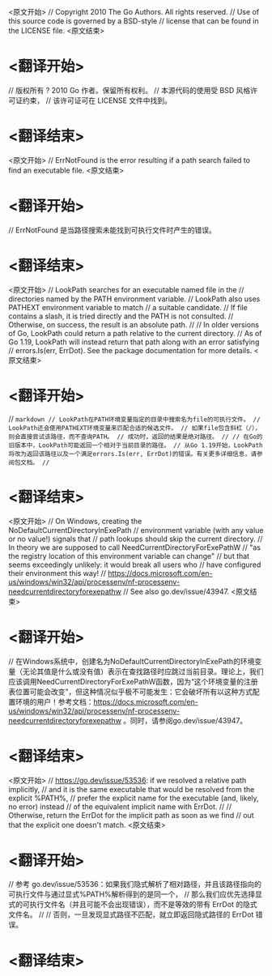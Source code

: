 
<原文开始>
// Copyright 2010 The Go Authors. All rights reserved.
// Use of this source code is governed by a BSD-style
// license that can be found in the LICENSE file.
<原文结束>

# <翻译开始>
// 版权所有 ? 2010 Go 作者。保留所有权利。
// 本源代码的使用受 BSD 风格许可证约束，
// 该许可证可在 LICENSE 文件中找到。
# <翻译结束>


<原文开始>
// ErrNotFound is the error resulting if a path search failed to find an executable file.
<原文结束>

# <翻译开始>
// ErrNotFound 是当路径搜索未能找到可执行文件时产生的错误。
# <翻译结束>


<原文开始>
// LookPath searches for an executable named file in the
// directories named by the PATH environment variable.
// LookPath also uses PATHEXT environment variable to match
// a suitable candidate.
// If file contains a slash, it is tried directly and the PATH is not consulted.
// Otherwise, on success, the result is an absolute path.
//
// In older versions of Go, LookPath could return a path relative to the current directory.
// As of Go 1.19, LookPath will instead return that path along with an error satisfying
// errors.Is(err, ErrDot). See the package documentation for more details.
<原文结束>

# <翻译开始>
// ```markdown
// LookPath在PATH环境变量指定的目录中搜索名为file的可执行文件。
// LookPath还会使用PATHEXT环境变量来匹配合适的候选文件。
// 如果file包含斜杠（/），则会直接尝试该路径，而不查询PATH。
// 成功时，返回的结果是绝对路径。
//
// 在Go的旧版本中，LookPath可能返回一个相对于当前目录的路径。
// 从Go 1.19开始，LookPath将改为返回该路径以及一个满足errors.Is(err, ErrDot)的错误。有关更多详细信息，请参阅包文档。
// ```
# <翻译结束>


<原文开始>
	// On Windows, creating the NoDefaultCurrentDirectoryInExePath
	// environment variable (with any value or no value!) signals that
	// path lookups should skip the current directory.
	// In theory we are supposed to call NeedCurrentDirectoryForExePathW
	// "as the registry location of this environment variable can change"
	// but that seems exceedingly unlikely: it would break all users who
	// have configured their environment this way!
	// https://docs.microsoft.com/en-us/windows/win32/api/processenv/nf-processenv-needcurrentdirectoryforexepathw
	// See also go.dev/issue/43947.
<原文结束>

# <翻译开始>
// 在Windows系统中，创建名为NoDefaultCurrentDirectoryInExePath的环境变量（无论其值是什么或没有值）表示在查找路径时应跳过当前目录。理论上，我们应该调用NeedCurrentDirectoryForExePathW函数，因为“这个环境变量的注册表位置可能会改变”，但这种情况似乎极不可能发生：它会破坏所有以这种方式配置环境的用户！参考文档：https://docs.microsoft.com/en-us/windows/win32/api/processenv/nf-processenv-needcurrentdirectoryforexepathw 。同时，请参阅go.dev/issue/43947。
# <翻译结束>


<原文开始>
				// https://go.dev/issue/53536: if we resolved a relative path implicitly,
				// and it is the same executable that would be resolved from the explicit %PATH%,
				// prefer the explicit name for the executable (and, likely, no error) instead
				// of the equivalent implicit name with ErrDot.
				//
				// Otherwise, return the ErrDot for the implicit path as soon as we find
				// out that the explicit one doesn't match.
<原文结束>

# <翻译开始>
// 参考 go.dev/issue/53536：如果我们隐式解析了相对路径，并且该路径指向的可执行文件与通过显式%PATH%解析得到的是同一个，
// 那么我们应优先选择显式的可执行文件名（并且可能不会出现错误），而不是等效的带有 ErrDot 的隐式文件名。
//
// 否则，一旦发现显式路径不匹配，就立即返回隐式路径的 ErrDot 错误。
# <翻译结束>

